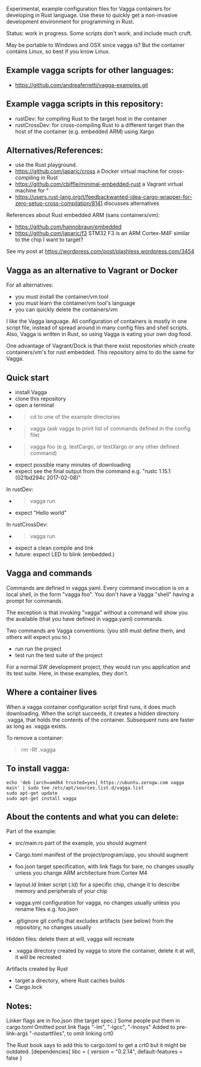 

Experimental, example configuration files for Vagga containers for developing in Rust language.
Use these to quickly get a non-invasive development environment for programming in Rust.

Status:  work in progress.  Some scripts don't work, and include much cruft.

May be portable to Windows and OSX since vagga is?  But the container contains Linux, so best if you know Linux.


Example vagga scripts for other languages:
-

 - https://github.com/andreaferretti/vagga-examples.git


Example vagga scripts in this repository:
-

 - rustDev: for compiling Rust to the target host in the container
 - rustCrossDev: for cross-compiling Rust to a different target than the host of the container (e.g. embedded ARM) using Xargo


Alternatives/References:
-

  - use the Rust playground.
  - https://github.com/japaric/cross  a Docker virtual machine for cross-compiling in Rust
  - https://github.com/cbiffle/minimal-embedded-rust a Vagrant virtual machine for "
  - https://users.rust-lang.org/t/feedbackwanted-idea-cargo-wrapper-for-zero-setup-cross-compilation/8141  discusses alternatives

References about Rust embedded ARM (sans containers/vm):
  - https://github.com/hannobraun/embedded
  - https://github.com/japaric/f3   STM32 F3 is an ARM Cortex-M4F similar to the chip I want to target?


See my post at https://wordpress.com/post/plashless.wordpress.com/3454


Vagga as an alternative to Vagrant or Docker
-

For all alternatives:

 - you must install the container/vm tool
 - you must learn the container/vm tool's language
 - you can quickly delete the containers/vm

I like the Vagga language.  All configuration of containers is mostly in one script file, instead of spread around in many config files and shell scripts.  Also, Vagga is written in Rust, so using Vagga is eating your own dog food.

One advantage of Vagrant/Dock is that there exist repositories which create containers/vm's for rust embedded.
This repository aims to do the same for Vagga.


Quick start
-

 - install Vagga
 - clone this repository
 - open a terminal
 - >cd to one of the example directories
 - >vagga   (ask vagga to print list of commands defined in the config file)
 - >vagga foo  (e.g. testCargo, or testXargo or any other defined  command)
 - expect possible many minutes of downloading
 - expect see the final output from the command e.g. "rustc 1.15.1 (021bd294c 2017-02-08)"


In rustDev:

 - >vagga run
 - expect "Hello world" 

In rustCrossDev:

 - >vagga run
 - expect a clean compile and link
 - future: expect LED to blink (embedded.)

Vagga and commands
-

Commands are defined in vagga.yaml.  Every command invocation is on a local shell, in the form "vagga foo".  You don't have a Vagga "shell" having a prompt for commands.

The exception is that invoking "vagga" without a command will show you the available (that you have defined in vagga.yaml) commands.

Two commands are Vagga conventions:  (you still must define them, and others will expect you to.)

 - run   run the project
 - test  run the test suite of the project
    
For a normal SW development project, they would run you application and its test suite.  Here, in these examples, they don't.
    

Where a container lives
-

When a vagga container configuration script first runs, it does much downloading.  When the script succeeds, it creates a hidden directory .vagga, that holds the contents of the container.  Subsequent runs are faster as long as .vagga exists.

To remove a container:

>rm -Rf .vagga


To install vagga:
-

    echo 'deb [arch=amd64 trusted=yes] https://ubuntu.zerogw.com vagga main' | sudo tee /etc/apt/sources.list.d/vagga.list
    sudo apt-get update
    sudo apt-get install vagga


About the contents and what you can delete:
-

Part of the example:

 - src/main.rs   part of the example, you should augment
 - Cargo.toml  manifest of the project/program/app, you should augment

 - foo.json   target specification, with link flags for bare, no changes usually unless you change ARM architecture from Cortex M4
 - layout.ld  linker script (.ld) for a specific chip, change it to describe memory and peripherals of your chip

 - vagga.yml   configuration for vagga, no changes usually unless you rename files e.g. foo.json
 - .gitignore git config that excludes artifacts (see below) from the repository, no changes usually


Hidden files: delete them at will, vagga will recreate

 - .vagga  directory created by vagga to store the container, delete it at will, it will be recreated

Artifacts created by Rust

 - target   a directory, where Rust caches builds
 - Cargo.lock



Notes:
-

Linker flags are in foo.json (the target spec.)  Some people put them in cargo.toml
Omitted post link flags   "-lm", "-lgcc", "-lnosys"
Added to pre-link-args  "-nostartfiles",     to omit linking crt0

The Rust book says to add this to cargo.toml to get a crt0 but it might be outdated.
[dependencies]
libc = { version = "0.2.14", default-features = false }





